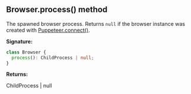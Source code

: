 ## Browser.process() method

The spawned browser process. Returns `null` if the browser instance was created with [Puppeteer.connect()](./puppeteer.puppeteer.connect.md).

**Signature:**

```typescript
class Browser {
  process(): ChildProcess | null;
}
```

**Returns:**

ChildProcess \| null

